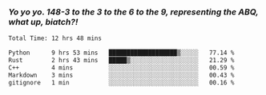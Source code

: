 ### ***Yo yo yo. 148-3 to the 3 to the 6 to the 9, representing the ABQ, what up, biatch?!***

<!--START_SECTION:waka-->

```txt
Total Time: 12 hrs 48 mins

Python      9 hrs 53 mins   ███████████████████▒░░░░░   77.14 %
Rust        2 hrs 43 mins   █████▒░░░░░░░░░░░░░░░░░░░   21.29 %
C++         4 mins          ░░░░░░░░░░░░░░░░░░░░░░░░░   00.59 %
Markdown    3 mins          ░░░░░░░░░░░░░░░░░░░░░░░░░   00.43 %
gitignore   1 min           ░░░░░░░░░░░░░░░░░░░░░░░░░   00.16 %
```

<!--END_SECTION:waka-->

<!--
**AJMC2002/AJMC2002** is a ✨ _special_ ✨ repository because its `README.md` (this file) appears on your GitHub profile.

Here are some ideas to get you started:

- 🔭 I’m currently working on ...
- 🌱 I’m currently learning ...
- 👯 I’m looking to collaborate on ...
- 🤔 I’m looking for help with ...
- 💬 Ask me about ...
- 📫 How to reach me: ...
- 😄 Pronouns: ...
- ⚡ Fun fact: ...
-->
